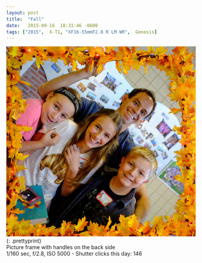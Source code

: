 ```yaml
---
layout: post
title:  "Fall"
date:   2015-09-16  18:31:46 -0600
tags: ["2015",  X-T1, "XF16-55mmF2.8 R LM WR",  Genesis]
---
```

![:title](/images/2015/2015_0916_DSCF1039.jpg)
{: .prettyprint}  
Picture frame with handles on the back side  
1/160 sec, f/2.8, ISO 5000 - Shutter clicks this day: 146
